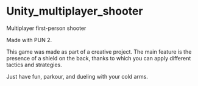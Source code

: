 # Unity_multiplayer_shooter

Multiplayer first-person shooter

Made with PUN 2.

This game was made as part of a creative project. The main feature is the presence of a shield on the back, thanks to which you can apply different tactics and strategies.

Just have fun, parkour, and dueling with your cold arms.
